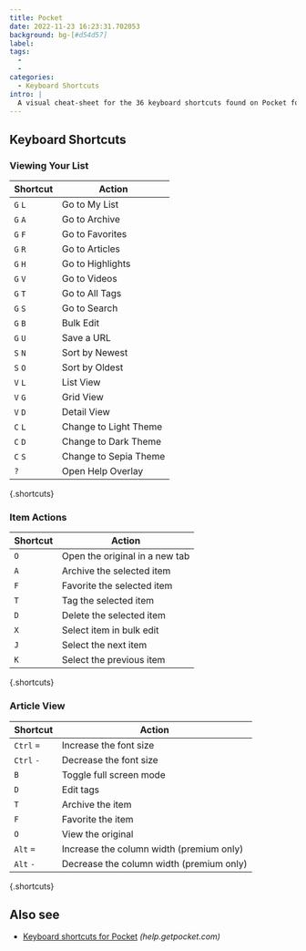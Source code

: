 ```yaml
---
title: Pocket
date: 2022-11-23 16:23:31.702053
background: bg-[#d54d57]
label:
tags:
  -
  -
categories:
  - Keyboard Shortcuts
intro: |
  A visual cheat-sheet for the 36 keyboard shortcuts found on Pocket for Web
---
```


## Keyboard Shortcuts

### Viewing Your List

| Shortcut | Action                |
| -------- | --------------------- |
| `G` `L`  | Go to My List         |
| `G` `A`  | Go to Archive         |
| `G` `F`  | Go to Favorites       |
| `G` `R`  | Go to Articles        |
| `G` `H`  | Go to Highlights      |
| `G` `V`  | Go to Videos          |
| `G` `T`  | Go to All Tags        |
| `G` `S`  | Go to Search          |
| `G` `B`  | Bulk Edit             |
| `G` `U`  | Save a URL            |
| `S` `N`  | Sort by Newest        |
| `S` `O`  | Sort by Oldest        |
| `V` `L`  | List View             |
| `V` `G`  | Grid View             |
| `V` `D`  | Detail View           |
| `C` `L`  | Change to Light Theme |
| `C` `D`  | Change to Dark Theme  |
| `C` `S`  | Change to Sepia Theme |
| `?`      | Open Help Overlay     |

{.shortcuts}

### Item Actions

| Shortcut | Action                         |
| -------- | ------------------------------ |
| `O`      | Open the original in a new tab |
| `A`      | Archive the selected item      |
| `F`      | Favorite the selected item     |
| `T`      | Tag the selected item          |
| `D`      | Delete the selected item       |
| `X`      | Select item in bulk edit       |
| `J`      | Select the next item           |
| `K`      | Select the previous item       |

{.shortcuts}

### Article View

| Shortcut   | Action                                   |
| ---------- | ---------------------------------------- |
| `Ctrl` `=` | Increase the font size                   |
| `Ctrl` `-` | Decrease the font size                   |
| `B`        | Toggle full screen mode                  |
| `D`        | Edit tags                                |
| `T`        | Archive the item                         |
| `F`        | Favorite the item                        |
| `O`        | View the original                        |
| `Alt` `=`  | Increase the column width (premium only) |
| `Alt` `-`  | Decrease the column width (premium only) |

{.shortcuts}

## Also see

- [Keyboard shortcuts for Pocket](https://help.getpocket.com/article/994-keyboard-shortcuts-in-pocket-for-web) _(help.getpocket.com)_

